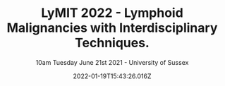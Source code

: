 ---
date: 2022-01-19T15:43:26.016Z
summary: ""
draft: false
featured: true
authors: [Haematology-Oncology]
hideNavBar: true
title: LyMIT 2022 - Lymphoid Malignancies with Interdisciplinary Techniques.
subtitle: 10am Tuesday June 21st 2021 - University of Sussex
type : "widget_page"
image:
  filename: campus.jpg
  focal_point: Smart
  preview_only: false
  caption: ""
aliases:
  - /lymit2022
  - /lymit22
  - /lymit
---